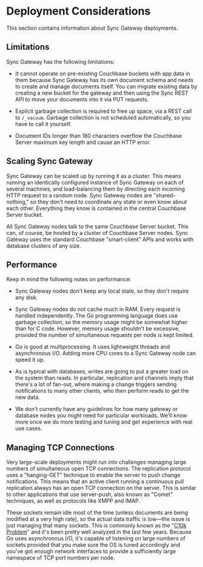 # Deployment Considerations 

This section contains information about Sync Gateway deployments.

## Limitations

Sync Gateway has the following limitations:

* It cannot operate on pre-existing Couchbase buckets with app data in them because Sync Gateway has its own document schema and needs to create and manage documents itself. You can migrate existing data by creating a new bucket for the gateway and then using the Sync REST API to move your documents into it via PUT requests.

* Explicit garbage collection is required to free up space, via a REST call to `/_vacuum`. Garbage collection is not scheduled automatically, so you have to call it yourself.

* Document IDs longer than 180 characters overflow the Couchbase Server maximum key length and cause an HTTP error.

## Scaling Sync Gateway

Sync Gateway can be scaled up by running it as a cluster. This means running an identically configured instance of Sync Gateway on each of several machines, and load-balancing them by directing each incoming HTTP request to a random node. Sync Gateway nodes are "shared-nothing," so they don't need to coordinate any state or even know about each other. Everything they know is contained in the central Couchbase Server bucket.

All Sync Gateway nodes talk to the same Couchbase Server bucket. This can, of course, be hosted by a cluster of Couchbase Server nodes. Sync Gateway uses the standard Couchbase "smart-client" APIs and works with database clusters of any size.

## Performance

Keep in mind the following notes on performance:

* Sync Gateway nodes don't keep any local state, so they don't require any disk.

* Sync Gateway nodes do not cache much in RAM. Every request is handled independently. The Go programming language does use garbage collection, so the memory usage might be somewhat higher than for C code. However, memory usage shouldn't be excessive, provided the number of simultaneous requests per node is kept limited.

* Go is good at multiprocessing. It uses lightweight threads and asynchronous I/O. Adding more CPU cores to a Sync Gateway node can speed it up.

* As is typical with databases, writes are going to put a greater load on the system than reads. In particular, replication and channels imply that there's a lot of fan-out, where making a change triggers sending notifications to many other clients, who then perform reads to get the new data.

* We don't currently have any guidelines for how many gateway or database nodes you might need for particular workloads. We'll know more once we do more testing and tuning and get experience with real use cases.

## Managing TCP Connections

Very large-scale deployments might run into challenges managing large numbers of simultaneous open TCP connections. The replication protocol uses a "hanging-GET" technique to enable the server to push change notifications. This means that an active client running a continuous pull replication always has an open TCP connection on the server. This is similar to other applications that use server-push, also known as "Comet" techniques, as well as protocols like XMPP and IMAP.

These sockets remain idle most of the time (unless documents are being modified at a very high rate), so the actual data traffic is low—the issue is just managing that many sockets. This is commonly known as the "[C10k Problem](http://en.wikipedia.org/wiki/C10k_problem)" and it's been pretty well analyzed in the last few years. Because Go uses asynchronous I/O, it's capable of listening on large numbers of sockets provided that you make sure the OS is tuned accordingly and you've got enough network interfaces to provide a sufficiently large namespace of TCP port numbers per node.

